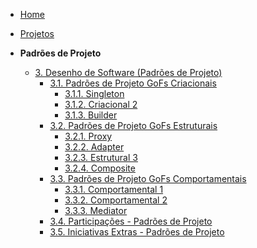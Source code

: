 <!-- docs/_sidebar.md -->

- [Home](./)
- [Projetos](/Projeto/Projeto.md)

- **Padrões de Projeto**
  - [3. Desenho de Software (Padrões de Projeto)](./PadroesDeProjeto/3.PadroesDeProjeto.md)
    - [3.1. Padrões de Projeto GoFs Criacionais](./PadroesDeProjeto/3.1.GoFsCriacionais.md)
      - [3.1.1. Singleton](./PadroesDeProjeto/3.1.1.Criacional1.md)
      - [3.1.2. Criacional 2](./PadroesDeProjeto/3.1.2.Criacional2.md)
      - [3.1.3. Builder](./PadroesDeProjeto/3.1.3.Criacional3.md)
    - [3.2. Padrões de Projeto GoFs Estruturais](./PadroesDeProjeto/3.2.GoFsEstruturais.md)
      - [3.2.1. Proxy](./PadroesDeProjeto/3.2.1.Estrutural1.md)
      - [3.2.2. Adapter](./PadroesDeProjeto/3.2.2.Estrutural2.md)
      - [3.2.3. Estrutural 3](./PadroesDeProjeto/3.2.3.Estrutural3.md)
      - [3.2.4. Composite](./PadroesDeProjeto/3.2.3.Estrutural4.md)
    - [3.3. Padrões de Projeto GoFs Comportamentais](./PadroesDeProjeto/3.3.GoFsComportamentais.md)
      - [3.3.1. Comportamental 1](./PadroesDeProjeto/3.3.1.Comportamental1.md)
      - [3.3.2. Comportamental 2](./PadroesDeProjeto/3.3.2.Comportamental2.md)
      - [3.3.3. Mediator](./PadroesDeProjeto/3.3.3.Mediator.md)
    - [3.4. Participações - Padrões de Projeto](./PadroesDeProjeto/3.4.ParticipacoesPadroes.md)
    - [3.5. Iniciativas Extras - Padrões de Projeto](./PadroesDeProjeto/3.5.IniciativasExtras.md)
      

